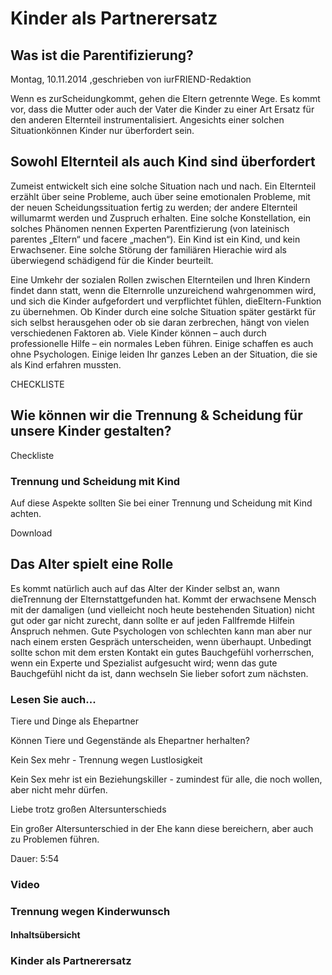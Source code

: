 # Kinder als Partnerersatz

## Was ist die Parentifizierung?

Montag, 10.11.2014 ,geschrieben von iurFRIEND-Redaktion

Wenn es zurScheidungkommt, gehen die Eltern getrennte Wege. Es kommt vor, dass die Mutter oder auch der Vater die Kinder zu einer Art Ersatz für den anderen Elternteil instrumentalisiert. Angesichts einer solchen Situationkönnen Kinder nur überfordert sein.

## Sowohl Elternteil als auch Kind sind überfordert

Zumeist entwickelt sich eine solche Situation nach und nach. Ein Elternteil erzählt über seine Probleme, auch über seine emotionalen Probleme, mit der neuen Scheidungssituation fertig zu werden; der andere Elternteil willumarmt werden und Zuspruch erhalten. Eine solche Konstellation, ein solches Phänomen nennen Experten Parentfizierung (von lateinisch parentes „Eltern“ und facere „machen“). Ein Kind ist ein Kind, und kein Erwachsener. Eine solche Störung der familiären Hierachie wird als überwiegend schädigend für die Kinder beurteilt.

Eine Umkehr der sozialen Rollen zwischen Elternteilen und Ihren Kindern findet dann statt, wenn die Elternrolle unzureichend wahrgenommen wird, und sich die Kinder aufgefordert und verpflichtet fühlen, dieEltern-Funktion zu übernehmen. Ob Kinder durch eine solche Situation später gestärkt für sich selbst herausgehen oder ob sie daran zerbrechen, hängt von vielen verschiedenen Faktoren ab. Viele Kinder können – auch durch professionelle Hilfe – ein normales Leben führen. Einige schaffen es auch ohne Psychologen. Einige leiden Ihr ganzes Leben an der Situation, die sie als Kind erfahren mussten.

CHECKLISTE

## Wie können wir die Trennung & Scheidung für unsere Kinder gestalten?

Checkliste

### Trennung und Scheidung mit Kind

Auf diese Aspekte sollten Sie bei einer Trennung und Scheidung mit Kind achten.

Download

## Das Alter spielt eine Rolle

Es kommt natürlich auch auf das Alter der Kinder selbst an, wann dieTrennung der Elternstattgefunden hat. Kommt der erwachsene Mensch mit der damaligen (und vielleicht noch heute bestehenden Situation) nicht gut oder gar nicht zurecht, dann sollte er auf jeden Fallfremde Hilfein Anspruch nehmen. Gute Psychologen von schlechten kann man aber nur nach einem ersten Gespräch unterscheiden, wenn überhaupt. Unbedingt sollte schon mit dem ersten Kontakt ein gutes Bauchgefühl vorherrschen, wenn ein Experte und Spezialist aufgesucht wird; wenn das gute Bauchgefühl nicht da ist, dann wechseln Sie lieber sofort zum nächsten.

### Lesen Sie auch...

Tiere und Dinge als Ehepartner

Können Tiere und Gegenstände als Ehepartner herhalten?

Kein Sex mehr - Trennung wegen Lustlosigkeit

Kein Sex mehr ist ein Beziehungskiller - zumindest für alle, die noch wollen, aber nicht mehr dürfen.

Liebe trotz großen Altersunterschieds

Ein großer Altersunterschied in der Ehe kann diese bereichern, aber auch zu Problemen führen.

Dauer: 5:54

### Video

### Trennung wegen Kinderwunsch

#### Inhaltsübersicht

### Kinder als Partnerersatz